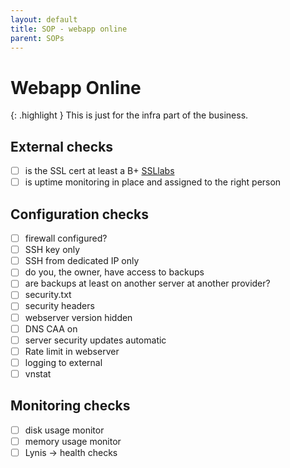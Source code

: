 ```yaml
---
layout: default
title: SOP - webapp online
parent: SOPs
---
```


# Webapp Online

{: .highlight }
This is just for the infra part of the business.

## External checks

- [ ] is the SSL cert at least a B+ [SSLlabs](https://ssllabs.com/ssltest/analyze.html)
- [ ] is uptime monitoring in place and assigned to the right person

## Configuration checks

- [ ] firewall configured?
- [ ] SSH key only
- [ ] SSH from dedicated IP only
- [ ] do you, the owner, have access to backups
- [ ] are backups at least on another server at another provider?
- [ ] security.txt
- [ ] security headers
- [ ] webserver version hidden
- [ ] DNS CAA on
- [ ] server security updates automatic
- [ ] Rate limit in webserver
- [ ] logging to external
- [ ] vnstat

## Monitoring checks

- [ ] disk usage monitor
- [ ] memory usage monitor
- [ ] Lynis -> health checks

